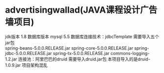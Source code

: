 # advertisingwallad(JAVA课程设计广告墙项目)
jdk版本 1.8
数据库版本 mysql 5.5
数据库连接技术：jdbcTemplate  需要导入五个jar包  
spring-beans-5.0.0.RELEASE.jar
spring-core-5.0.0.RELEASE.jar
spring-jdbc-5.0.0.RELEASE.jar
spring-tx-5.0.0.RELEASE.jar
commons-logging-1.2.jar
连接池：阿里巴巴的druid  需要导入druid.jar包 本项目导入的是druid-1.0.9.jar
项目架构混乱

